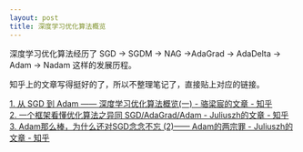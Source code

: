 ```yaml
---
layout: post
title: 深度学习优化算法概览
---
```


深度学习优化算法经历了 SGD \-> SGDM \-> NAG \->AdaGrad \-> AdaDelta \-> Adam \-> Nadam 这样的发展历程。

知乎上的文章写得挺好的了，所以不整理笔记了，直接贴上对应的链接。

[1\. 从 SGD 到 Adam —— 深度学习优化算法概览\(一\) \- 骆梁宸的文章 \- 知乎](https://zhuanlan.zhihu.com/p/32626442)  
[2\. 一个框架看懂优化算法之异同 SGD/AdaGrad/Adam \- Juliuszh的文章 \- 知乎](https://zhuanlan.zhihu.com/p/32230623)  
[3\. Adam那么棒，为什么还对SGD念念不忘 \(2\)—— Adam的两宗罪 \- Juliuszh的文章 \- 知乎](https://zhuanlan.zhihu.com/p/32262540)